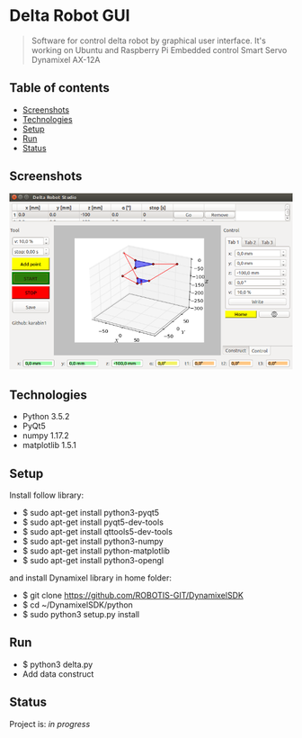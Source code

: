 # Delta Robot GUI
> Software for control delta robot by graphical user interface. 
> It's working on Ubuntu and Raspberry Pi 
> Embedded control Smart Servo Dynamixel AX-12A

## Table of contents
* [Screenshots](#screenshots)
* [Technologies](#technologies)
* [Setup](#setup)
* [Run](#run)
* [Status](#status)

## Screenshots
![Example screenshot](delta_screenshot.png)

## Technologies
* Python 	3.5.2
* PyQt5
* numpy  	1.17.2
* matplotlib  	1.5.1

## Setup
Install follow library:

* $ sudo apt-get install python3-pyqt5
* $ sudo apt-get install pyqt5-dev-tools
* $ sudo apt-get install qttools5-dev-tools
* $ sudo apt-get install python3-numpy
* $ sudo apt-get install python-matplotlib
* $ sudo apt-get install python3-opengl
	
and install Dynamixel library in home folder:

* $ git clone https://github.com/ROBOTIS-GIT/DynamixelSDK
* $ cd ~/DynamixelSDK/python
* $ sudo python3 setup.py install

## Run
* $ python3 delta.py
* Add data construct

## Status
Project is: _in progress_
